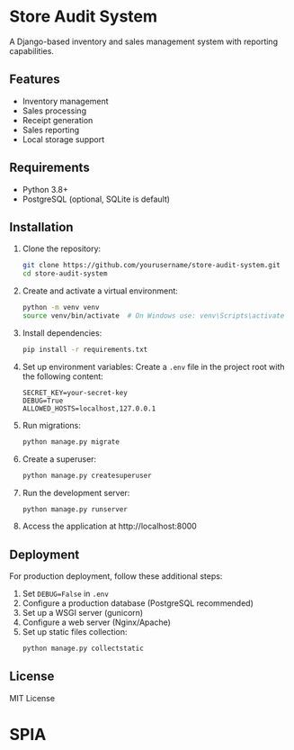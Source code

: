 # Store Audit System

A Django-based inventory and sales management system with reporting capabilities.

## Features
- Inventory management
- Sales processing
- Receipt generation
- Sales reporting
- Local storage support

## Requirements
- Python 3.8+
- PostgreSQL (optional, SQLite is default)

## Installation

1. Clone the repository:
   ```bash
   git clone https://github.com/yourusername/store-audit-system.git
   cd store-audit-system
   ```

2. Create and activate a virtual environment:
   ```bash
   python -m venv venv
   source venv/bin/activate  # On Windows use: venv\Scripts\activate
   ```

3. Install dependencies:
   ```bash
   pip install -r requirements.txt
   ```

4. Set up environment variables:
   Create a `.env` file in the project root with the following content:
   ```
   SECRET_KEY=your-secret-key
   DEBUG=True
   ALLOWED_HOSTS=localhost,127.0.0.1
   ```

5. Run migrations:
   ```bash
   python manage.py migrate
   ```

6. Create a superuser:
   ```bash
   python manage.py createsuperuser
   ```

7. Run the development server:
   ```bash
   python manage.py runserver
   ```

8. Access the application at http://localhost:8000

## Deployment

For production deployment, follow these additional steps:

1. Set `DEBUG=False` in `.env`
2. Configure a production database (PostgreSQL recommended)
3. Set up a WSGI server (gunicorn)
4. Configure a web server (Nginx/Apache)
5. Set up static files collection:
   ```bash
   python manage.py collectstatic
   ```

## License
MIT License
# SPIA

